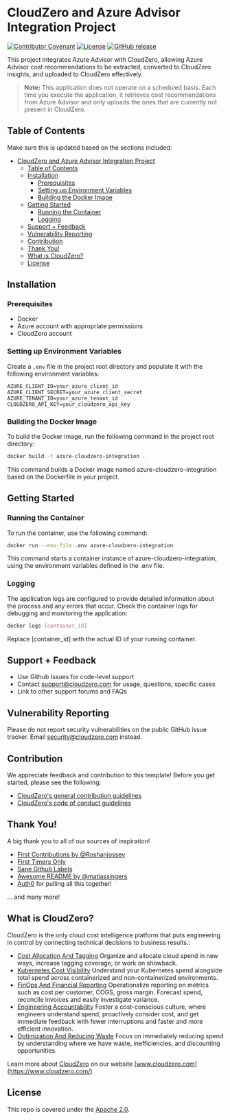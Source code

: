 # CloudZero and Azure Advisor Integration Project

[![Contributor Covenant](https://img.shields.io/badge/Contributor%20Covenant-2.1-4baaaa.svg)](CODE-OF-CONDUCT.md)
[![License](https://img.shields.io/badge/License-Apache%202.0-blue.svg)](LICENSE)
[![GitHub release](https://img.shields.io/github/release/cloudzero/cz-azure-insights.svg)](https://github.com/Cloudzero/cz-azure-insights/releases)

This project integrates Azure Advisor with CloudZero, allowing Azure Advisor cost recommendations to be extracted, converted to CloudZero insights, and uploaded to CloudZero effectively.

> **Note:** This application does not operate on a scheduled basis. Each time you execute the application, it retrieves cost recommendations from Azure Advisor and only uploads the ones that are currently not present in CloudZero.

## Table of Contents

Make sure this is updated based on the sections included:

- [CloudZero and Azure Advisor Integration Project](#cloudzero-and-azure-advisor-integration-project)
  - [Table of Contents](#table-of-contents)
  - [Installation](#installation)
    - [Prerequisites](#prerequisites)
    - [Setting up Environment Variables](#setting-up-environment-variables)
    - [Building the Docker Image](#building-the-docker-image)
  - [Getting Started](#getting-started)
    - [Running the Container](#running-the-container)
    - [Logging](#logging)
  - [Support + Feedback](#support--feedback)
  - [Vulnerability Reporting](#vulnerability-reporting)
  - [Contribution](#contribution)
  - [Thank You!](#thank-you)
  - [What is CloudZero?](#what-is-cloudzero)
  - [License](#license)

## Installation

### Prerequisites

- Docker
- Azure account with appropriate permissions
- CloudZero account

### Setting up Environment Variables

Create a `.env` file in the project root directory and populate it with the following environment variables:

```env
AZURE_CLIENT_ID=your_azure_client_id
AZURE_CLIENT_SECRET=your_azure_client_secret
AZURE_TENANT_ID=your_azure_tenant_id
CLOUDZERO_API_KEY=your_cloudzero_api_key
```

### Building the Docker Image

To build the Docker image, run the following command in the project root directory:

```bash
docker build -t azure-cloudzero-integration .
```

This command builds a Docker image named azure-cloudzero-integration based on the Dockerfile in your project.

## Getting Started

### Running the Container

To run the container, use the following command:

```bash
docker run --env-file .env azure-cloudzero-integration
```

This command starts a container instance of azure-cloudzero-integration, using the environment variables defined in the .env file.

### Logging

The application logs are configured to provide detailed information about the process and any errors that occur. Check the container logs for debugging and monitoring the application:

```bash
docker logs [container_id]
```

Replace [container_id] with the actual ID of your running container.

## Support + Feedback

- Use Github Issues for code-level support
- Contact support@cloudzero.com for usage, questions, specific cases
- Link to other support forums and FAQs

## Vulnerability Reporting

Please do not report security vulnerabilities on the public GitHub issue tracker. Email [security@cloudzero.com](mailto:security@cloudzero.com) instead.


## Contribution

We appreciate feedback and contribution to this template! Before you get started, please see the following:

- [CloudZero's general contribution guidelines](GENERAL-CONTRIBUTING.md)
- [CloudZero's code of conduct guidelines](CODE-OF-CONDUCT.md)

## Thank You!

A big thank you to all of our sources of inspiration!

- [First Contributions by @Roshanjossey](https://github.com/Roshanjossey/first-contributions)
- [First Timers Only](https://www.firsttimersonly.com/)
- [Sane Github Labels](https://medium.com/@dave_lunny/sane-github-labels-c5d2e6004b63)
- [Awesome README by @matiassingers](https://github.com/matiassingers/awesome-readme)
- [Auth0](https://github.com/auth0/open-source-template) for pulling all this together!

... and many more!

## What is CloudZero?

CloudZero is the only cloud cost intelligence platform that puts engineering in control by connecting technical decisions to business results.:

- [Cost Allocation And Tagging](https://www.cloudzero.com/tour/allocation) Organize and allocate cloud spend in new ways, increase tagging coverage, or work on showback.
- [Kubernetes Cost Visibility](https://www.cloudzero.com/tour/kubernetes) Understand your Kubernetes spend alongside total spend across containerized and non-containerized environments.
- [FinOps And Financial Reporting](https://www.cloudzero.com/tour/finops) Operationalize reporting on metrics such as cost per customer, COGS, gross margin. Forecast spend, reconcile invoices and easily investigate variance.
- [Engineering Accountability](https://www.cloudzero.com/tour/engineering) Foster a cost-conscious culture, where engineers understand spend, proactively consider cost, and get immediate feedback with fewer interruptions and faster and more efficient innovation.
- [Optimization And Reducing Waste](https://www.cloudzero.com/tour/optimization) Focus on immediately reducing spend by understanding where we have waste, inefficiencies, and discounting opportunities.

Learn more about [CloudZero](https://www.cloudzero.com/) on our website [www.cloudzero.com](https://www.cloudzero.com/)

## License

This repo is covered under the [Apache 2.0](LICENSE).